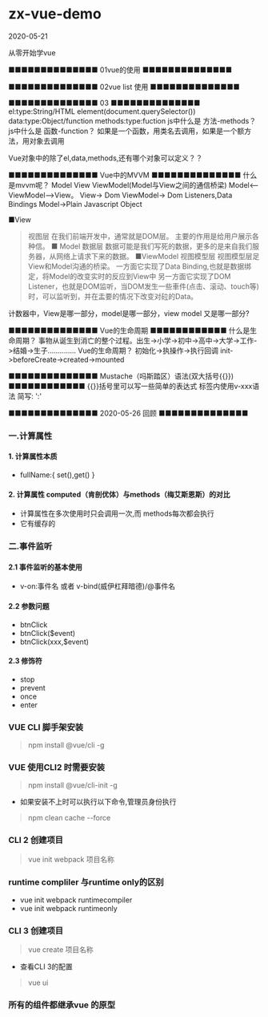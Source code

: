 # zx-vue-demo
2020-05-21

从零开始学vue

■■■■■■■■■■■■■■ 01vue的使用 ■■■■■■■■■■■■■■

■■■■■■■■■■■■■■ 02vue list 使用 ■■■■■■■■■■■■■■

■■■■■■■■■■■■■■ 03 ■■■■■■■■■■■■■■
el:type:String/HTML element(document.querySelector())
data:type:Object/function
methods:type:fuction
js中什么是 方法-methods？
js中什么是 函数-function？
如果是一个函数，用类名去调用，如果是一个额方法，用对象去调用 

Vue对象中的除了el,data,methods,还有哪个对象可以定义？？

■■■■■■■■■■■■■■ Vue中的MVVM ■■■■■■■■■■■■■■
什么是mvvm呢？ Model View ViewModel(Model与View之间的通信桥梁)   Model<--ViewModel-->View。
View-> Dom
ViewModel-> Dom Listeners,Data Bindings
Model->Plain Javascript Object

■View
>视图层
>在我们前端开发中，通常就是DOM层。
>主要的作用是给用户展示各种信。
■ Model
>数据层
>数据可能是我们写死的数据，更多的是来自我们服务器，从网络上请求下来的数据。
■ViewModel
>视图模型层
>视图模型层足View和Model沟通的桥梁。
>一方面它实现了Data Binding,也就是数据绑定，将Model的改变实时的反应到View中 
>另一方面它实现了DOM Listener，也就是DOM监听，当DOM发生一些車件(点击、滚动、touch等)时，可以监听到，并在盂要的情况下改变对砬的Data。

计数器中，View是哪一部分，model是哪一部分，view model 又是哪一部分?

■■■■■■■■■■■■■■ Vue的生命周期 ■■■■■■■■■■■■
什么是生命周期？
事物从诞生到消亡的整个过程。出生->小学->初中->高中->大学->工作->结婚->生子..............
Vue的生命周期？
初始化->执操作->执行回调
init->beforeCreate->created->mounted

■■■■■■■■■■■■■■ Mustache（吗斯踏区）语法(双大括号{{}}) ■■■■■■■■■■■■
{{}}括号里可以写一些简单的表达式
标签内使用v-xxx语法 简写: ':'

■■■■■■■■■■■■■■ 2020-05-26 回顾 ■■■■■■■■■■■■■■
### 一.计算属性
#### 1. 计算属性本质
* fullName:{ set(),get() }
#### 2. 计算属性 computed（肯剖优体）与methods（梅艾斯恩斯）的对比
 * 计算属性在多次使用时只会调用一次,而 methods每次都会执行
 * 它有缓存的
### 二.事件监听
#### 2.1 事件监听的基本使用
* v-on:事件名 或者 v-bind(威伊杠拜暗德)/@事件名
#### 2.2 参数问题
* btnClick
* btnClick($event)
* btnClick(xxx,$event)
#### 2.3 修饰符
* stop
* prevent
* once
* enter

### VUE CLI 脚手架安装
>npm install @vue/cli -g
### VUE 使用CLI2 时需要安装
>npm install @vue/cli-init -g

* 如果安装不上时可以执行以下命令,管理员身份执行
>npm clean cache --force

### CLI 2 创建项目
>vue init webpack  项目名称

### runtime compliler 与runtime only的区别
* vue init webpack runtimecompiler
* vue init webpack runtimeonly

### CLI 3 创建项目
>vue create 项目名称
* 查看CLI 3的配置
>vue ui

### 所有的组件都继承vue 的原型
